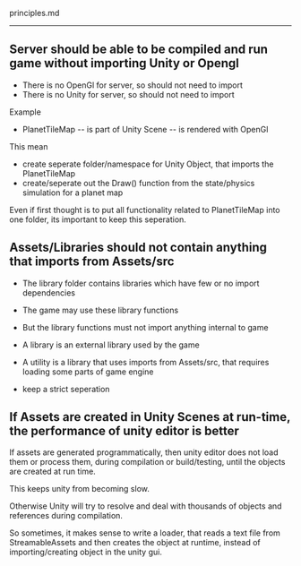 principles.md

---

## Server should be able to be compiled and run game without importing Unity or Opengl

- There is no OpenGl for server, so should not need to import
- There is no Unity for server, so should not need to import

Example
- PlanetTileMap
-- is part of Unity Scene
-- is rendered with OpenGl

This mean
- create seperate folder/namespace for Unity Object, that imports the PlanetTileMap
- create/seperate out the Draw() function from the state/physics simulation for a planet map

Even if first thought is to put all functionality related to PlanetTileMap into one folder, its important to keep this seperation.

## Assets/Libraries should not contain anything that imports from Assets/src

- The library folder contains libraries which have few or no import dependencies
- The game may use these library functions
- But the library functions must not import anything internal to game

- A library is an external library used by the game
- A utility is a library that uses imports from Assets/src, that requires loading some parts of game engine

- keep a strict seperation

## If Assets are created in Unity Scenes at run-time, the performance of unity editor is better

If assets are generated programmatically, then unity editor does not load them or process them, during compilation or build/testing, until the objects are created at run time.

This keeps unity from becoming slow.

Otherwise Unity will try to resolve and deal with thousands of objects and references during compilation.

So sometimes, it makes sense to write a loader, that reads a text file from StreamableAssets and then creates the object at runtime, instead of importing/creating object in the unity gui.

##

